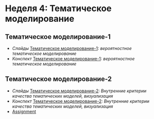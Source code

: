 # Неделя 4: Тематическое моделирование
## Тематическое моделирование-1
 * _Слайды_ [Тематическое моделирование-1](week_4/materials/4.1.Tematicheskoye_modelirovanie_1_Slides.pdf): _вероятностное тематическое моделирование_
 * _Конспект_ [Тематическое моделирование-1](week_4/materials/4.1.Tematicheskoye_modelirovanie_1.pdf): _вероятностное тематическое моделирование_
 
## Тематическое моделирование-2
 * _Слайды_ [Тематическое моделирование-2](week_4/materials/4.2.Tematicheskoye_modelirovanie_2_Slides.pdf): _Внутренние критерии качества тематических моделей, визуализация_
 * _Конспект_ [Тематическое моделирование-2](week_4/materials/4.2.Tematicheskoye_modelirovanie_2.pdf): _Внутренние критерии качества тематических моделей, визуализация_
 * [Assignment](week_4/assignment/VisualizationPeerReview.ipynb)
